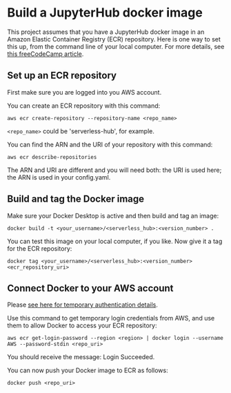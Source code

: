 # Build a JupyterHub docker image

This project assumes that you have a JupyterHub docker image in an Amazon Elastic Container Registry (ECR) repository.
Here is one way to set this up, from the command line of your local computer.
For more details, see [this freeCodeCamp article](https://www.freecodecamp.org/news/build-and-push-docker-images-to-aws-ecr/).

## Set up an ECR repository
First make sure you are logged into you AWS account.

You can create an ECR repository with this command:
```
aws ecr create-repository --repository-name <repo_name>
```
`<repo_name>` could be 'serverless-hub', for example.

You can find the ARN and the URI of your repository with this command:
```
aws ecr describe-repositories
```
The ARN and URI are different and you will need both: the URI is used here; the ARN is used in your config.yaml.

## Build and tag the Docker image
Make sure your Docker Desktop is active and then build and tag an image:
```
docker build -t <your_username>/<serverless_hub>:<version_number> .
```
You can test this image on your local computer, if you like. Now give it a tag for the ECR repository:
```
docker tag <your_username>/<serverless_hub>:<version_number> <ecr_repository_uri>
```

## Connect Docker to your AWS account
Please [see here for temporary authentication details](https://awscli.amazonaws.com/v2/documentation/api/latest/reference/ecr/get-login-password.html).

Use this command to get temporary login credentials from AWS, and use them to allow Docker to access your ECR repository:

```
aws ecr get-login-password --region <region> | docker login --username AWS --password-stdin <repo_uri>
```
You should receive the message: Login Succeeded.

You can now push your Docker image to ECR as follows:
```
docker push <repo_uri>
```
